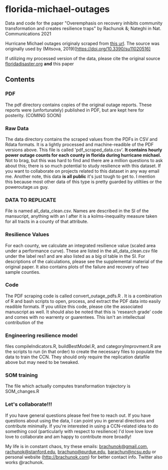 # florida-michael-outages
Data and code for the paper "Overemphasis on recovery inhibits community transformation and creates resilience traps" by Rachunok &; Nateghi in Nat. Communications 2021

Hurricane Michael outages originaly scraped from [this url](https://maps.floridadisaster.org/outage_reports/michael/). The source was originally used by (Mitsova, 2019)[https://doi.org/10.3390/su11020516] 

If utilizing my processed version of the data, please cite the original source [floridadisaster.org](floridadisaster.org) **and** this paper 

## Contents

### PDF 
The pdf directory contains copies of the original outage reports. These reports were (unfortunately) published in PDF, but are kept here for posterity. (COMING SOON)

### Raw Data
The data directory contains the scraped values from the PDFs in CSV and Rdata formats. It is a lightly processed and machine-readible of the PDF versions above. This file is called 'pdf_scraped_data.csv'. **It contains hourly power outage counts for each county in florida during hurricane michael.** Not to brag, but this was hard to find and there are a million questions to ask about this; there is so much potential to study resilience with this dataset. If you want to collaborate on projects related to this dataset in any way email me. Another note, this data **is all public** it's just tough to get to. I mention this because most other data of this type is pretty guarded by utiltiies or the poweroutage.us guy. 

### DATA TO REPLICATE
File is named all_data_clean.csv. Names are described in the SI of the mansucript, anything with an I after it is a kolms-inequality measure taken for all tracts in a county of that attribute. 

### Resilience Values
For each county, we calculate an integrated resilience value (scaled area under a performance curve). These are listed in the all_data_clean.csv file under the label res1 and are also listed as a big ol table in the SI.  For descriptions of the calculations, please see the supplemental material of the original paper. It also contains plots of the failure and recovery of two sample counties. 

### Code
The PDF scraping code is called convert_outage_pdfs.R . It is a combination of R and bash scripts to open, process, and extract the PDF data into easily readible formats. If you utilize this code, please cite the associated manuscript as well. It should also be noted that this is 'research grade' code and comes with no warrenty or guarentees. This isn't an intellectual contribution of the 

### Engineering resilience model  
files compileIndicators.R, buildBestModel.R, and categoryImprovment.R are the scripts to run (in that order) to create the necessary files to populate the data to train the CCN. They should only require the replication datafile above but may need to be tweaked. 

### SOM training
The file which actually computes transformation trajectory is SOM_changes.R 


### Let's collaborate!!!
If you have general questions please feel free to reach out. If you have questions about using the data, I can point you in general directions and contribute minimally. If you're interested in using a CCN-related idea to do something cool (particularly with respect to resilience) I'd love love love love to collaborate and am happy to contribute more broadly! 

My life is in constant chaos, try these emails: brachunok@gmail.com, rachunok@stanford.edu, brachuno@purdue.edu, barachun@ncsu.edu or personal website (http://brachunok.com) for better contact info. Twitter also works @rachunok.



